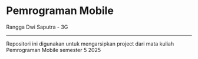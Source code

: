 # Pemrograman Mobile
Rangga Dwi Saputra - 3G
<hr>
Repositori ini digunakan untuk mengarsipkan project dari mata kuliah Pemrograman Mobile semester 5 2025